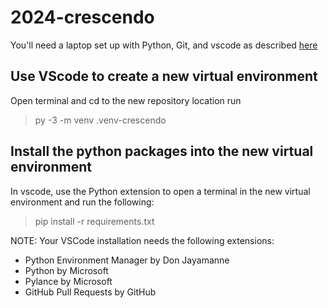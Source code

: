 # 2024-crescendo

You'll need a laptop set up with Python, Git, and vscode as described [here](https://frog3160.github.io/setup)

## Use VScode to create a new virtual environment
Open terminal and cd to the new repository location
run 
> py -3 -m venv .venv-crescendo

## Install the python packages into the new virtual environment
In vscode, use the Python extension to open a terminal in the new virtual environment and run the following:
> pip install -r requirements.txt

NOTE:  Your VSCode installation needs the following extensions:
* Python Environment Manager by Don Jayamanne
* Python by Microsoft
* Pylance by Microsoft
* GitHub Pull Requests by GitHub
